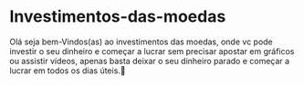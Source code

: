 # Investimentos-das-moedas
Olá seja bem-Vindos(as) ao investimentos das moedas, onde vc pode investir o seu dinheiro e começar a lucrar sem precisar apostar em gráficos ou assistir vídeos, apenas basta deixar o seu dinheiro parado e começar a lucrar em todos os dias úteis.🤑
